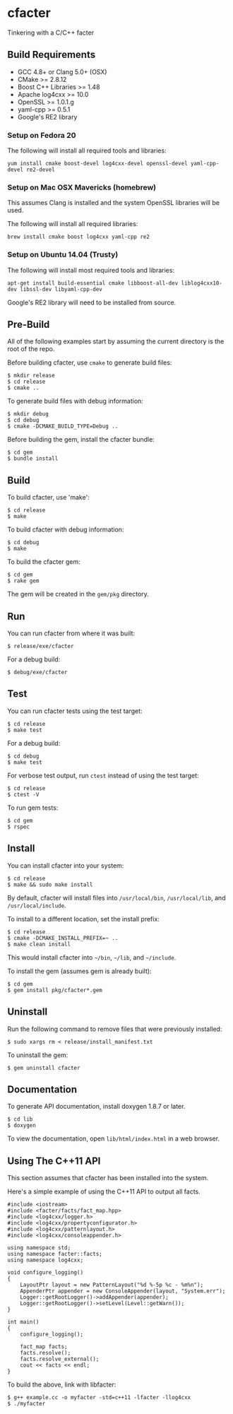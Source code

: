 cfacter
=======

Tinkering with a C/C++ facter

Build Requirements
------------------

* GCC 4.8+ or Clang 5.0+ (OSX)
* CMake >= 2.8.12
* Boost C++ Libraries >= 1.48
* Apache log4cxx >= 10.0
* OpenSSL >= 1.0.1.g
* yaml-cpp >= 0.5.1
* Google's RE2 library

### Setup on Fedora 20

The following will install all required tools and libraries:

    yum install cmake boost-devel log4cxx-devel openssl-devel yaml-cpp-devel re2-devel

### Setup on Mac OSX Mavericks (homebrew)

This assumes Clang is installed and the system OpenSSL libraries will be used.

The following will install all required libraries:

    brew install cmake boost log4cxx yaml-cpp re2

### Setup on Ubuntu 14.04 (Trusty)

The following will install most required tools and libraries:

    apt-get install build-essential cmake libboost-all-dev liblog4cxx10-dev libssl-dev libyaml-cpp-dev

Google's RE2 library will need to be installed from source.

Pre-Build
---------

All of the following examples start by assuming the current directory is the root of the repo.

Before building cfacter, use `cmake` to generate build files:

    $ mkdir release
    $ cd release
    $ cmake ..

To generate build files with debug information:

    $ mkdir debug
    $ cd debug
    $ cmake -DCMAKE_BUILD_TYPE=Debug ..

Before building the gem, install the cfacter bundle:

    $ cd gem
    $ bundle install

Build
-----

To build cfacter, use 'make':

    $ cd release
    $ make

To build cfacter with debug information:

    $ cd debug
    $ make

To build the cfacter gem:

    $ cd gem
    $ rake gem

The gem will be created in the `gem/pkg` directory.

Run
---

You can run cfacter from where it was built:

`$ release/exe/cfacter`

For a debug build:

`$ debug/exe/cfacter`

Test
----

You can run cfacter tests using the test target:

    $ cd release
    $ make test

For a debug build:

    $ cd debug
    $ make test

For verbose test output, run `ctest` instead of using the test target:

    $ cd release
    $ ctest -V

To run gem tests:

    $ cd gem
    $ rspec

Install
-------

You can install cfacter into your system:

    $ cd release
    $ make && sudo make install

By default, cfacter will install files into `/usr/local/bin`, `/usr/local/lib`, and `/usr/local/include`.

To install to a different location, set the install prefix:

    $ cd release
    $ cmake -DCMAKE_INSTALL_PREFIX=~ ..
    $ make clean install

This would install cfacter into `~/bin`, `~/lib`, and `~/include`.

To install the gem (assumes gem is already built):

    $ cd gem
    $ gem install pkg/cfacter*.gem

Uninstall
---------

Run the following command to remove files that were previously installed:

    $ sudo xargs rm < release/install_manifest.txt

To uninstall the gem:

    $ gem uninstall cfacter

Documentation
-------------

To generate API documentation, install doxygen 1.8.7 or later.

    $ cd lib
    $ doxygen

To view the documentation, open `lib/html/index.html` in a web browser.


Using The C++11 API
-------------------

This section assumes that cfacter has been installed into the system.

Here's a simple example of using the C++11 API to output all facts.

    #include <iostream>
    #include <facter/facts/fact_map.hpp>
    #include <log4cxx/logger.h>
    #include <log4cxx/propertyconfigurator.h>
    #include <log4cxx/patternlayout.h>
    #include <log4cxx/consoleappender.h>

    using namespace std;
    using namespace facter::facts;
    using namespace log4cxx;

    void configure_logging()
    {
        LayoutPtr layout = new PatternLayout("%d %-5p %c - %m%n");
        AppenderPtr appender = new ConsoleAppender(layout, "System.err");
        Logger::getRootLogger()->addAppender(appender);
        Logger::getRootLogger()->setLevel(Level::getWarn());
    }

    int main()
    {
        configure_logging();

        fact_map facts;
        facts.resolve();
        facts.resolve_external();
        cout << facts << endl;
    }

To build the above, link with libfacter:

    $ g++ example.cc -o myfacter -std=c++11 -lfacter -llog4cxx
    $ ./myfacter
